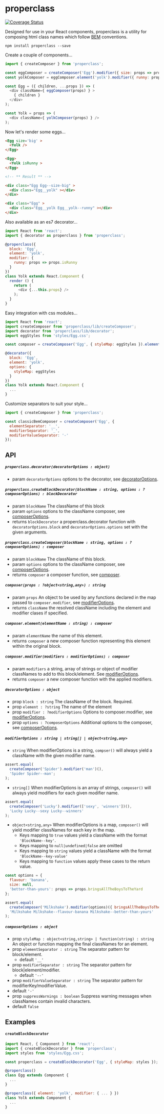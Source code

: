 # properclass

[![Coverage Status](https://coveralls.io/repos/github/StickyCube/properclass/badge.svg?branch=master)](https://coveralls.io/github/StickyCube/properclass?branch=master)

Designed for use in your React components, properclass is a utility for composing html class names which follow [BEM](https://en.bem.info/methodology/key-concepts/) conventions.

```
npm install properclass --save
```

Create a couple of components...
```javascript
import { createComposer } from 'properclass';

const eggComposer = createComposer('Egg').modifier({ size: props => props.size });
const yolkComposer = eggComposer.element('yolk').modifier({ runny: props => props.isRunny })

const Egg = ({ children, ...props }) => (
  <div className={ eggComposer(props) } >
    { children }
  </div>
);

const Yolk = props => (
  <div className={ yolkComposer(props) } />
);
```

Now let's render some eggs...
```html
<Egg size='big' >
  <Yolk />
</Egg>

<Egg>
  <Yolk isRunny >
</Egg>

<!-- ** Result ** -->

<div class="Egg Egg--size-big" >
  <div class="Egg__yolk" ></div>
</div>

<div class="Egg" >
  <div class="Egg__yolk Egg__yolk--runny" ></div>
</div>

```

Also available as an es7 decorator...
```javascript
import React from 'react';
import { decorator as properclass } from 'properclass';

@properclass({
  block: 'Egg',
  element: 'yolk',
  modifier: {
    runny: props => props.isRunny
  }
})
class Yolk extends React.Component {
  render () {
    return (
      <div {...this.props} />
    );
  }
}
```

Easy integration with css modules...

```javascript
import React from 'react';
import createComposer from 'properclass/lib/createComposer';
import decorator from 'properclass/lib/decorator';
import eggStyles from 'styles/Egg.css';

const composer = createComposer('Egg', { styleMap: eggStyles }).element('yolk');

@decorator({
  block: 'Egg',
  element: 'yolk',
  options: {
    styleMap: eggStyles
  }
})
class Yolk extends React.Component {
  ...
}
```

Customize separators to suit your style...
```javascript
import { createComposer } from 'properclass';

const classicBemComposer = createComposer('Egg', {
  elementSeparator: '__',
  modifierSeparator: '_',
  modifierValueSeparator: '-'
});
```

## API

##### `properclass.decorator(decoratorOptions : object)`
- param `decoratorOptions` options to the decorator, see [decoratorOptions](#decoratoroptions--object).

##### `properclass.createBlockDecorator(blockName : string, options : ?composerOptions) : blockDecorator`
- param `blockName` The className of this block
- param `options` options to the className composer, see [composerOptions](#composeroptions--object).
- returns `blockDecorator` a properclass.decorator function with `decoratorOptions.block` and `decoratorOptions.options` set with the given arguments.

##### `properclass.createComposer(blockName : string, options : ?composerOptions) : composer`
- param `blockName` The className of this block.
- param `options` options to the className composer, see [composerOptions](#composeroptions--object).
- returns `composer` a composer function, see [composer](#composerprops--objectstringany--string).

##### `composer(props : ?object<string,any>) : string`
- param `props` An object to be used by any functions declared in the map passed to `composer.modifier`, see [modifierOptions](modifieroptions--string--string--objectstringany).
- returns `className` the resolved className including the element and modifier clases if specified.

##### `composer.element(elementName : string) : composer`
- param `elementName` the name of this element.
- returns `composer` a new composer function representing this element within the original block.

##### `composer.modifier(modifiers : modifierOptions) : composer`
- param `modifiers` a string, array of strings or object of modifier classNames to add to this block/element. See [modifierOptions](modifieroptions--string--string--objectstringany).
- returns `composer` a new composer function with the applied modifiers.

##### `decoratorOptions : object`
- prop `block : string` The className of the block. Required.
- prop `element : ?string` The name of the element
- prop `modifier : ?modifierOptions` Options to composer.modifier, see [modifierOptions](modifieroptions--string--string--objectstringany).
- prop `options : ?composerOptions` Additional options to the composer, see [composerOptions](#composeroptions--object).

##### `modifierOptions : string | string[] | object<string,any>`
- `string` When modifierOptions is a string, `compser()` will always yield a className with the given modifier name.

```javascript
assert.equal(
  createComposer('Spider').modifier('man')(),
  'Spider Spider--man';
);
```

- `string[]` When modifierOptions is an array of strings, `composer()` will always yield modifiers for each given modifier name.

```javascript
assert.equal(
  createComposer('Lucky').modifier(['sexy', 'winners'])(),
  'Lucky Lucky--sexy Lucky--winners'
);
```

- `object<string,any>` When modifierOptions is a map, `composer()` will yield modifier classNames for each key in the map.
  - Keys mapping to `true` values yield a className with the format `'BlockName--key'`.
  - Keys mapping to `null|undefined|false` are omitted
  - Keys mapping to `string` values yield a className with the format `'BlockName--key-value'`
  - Keys mapping to `function` values apply these cases to the return value.

```javascript
const options = {
  flavour: 'banana',
  size: null,
  'better-than-yours': props => props.bringsAllTheBoysToTheYard
};

assert.equal(
  createComposer('Milkshake').modifier(options)({ bringsAllTheBoysToTheYard: true }),
  'Milkshake Milkshake--flavour-banana Milkshake--better-than-yours'
);
```

##### `composerOptions : object`
- prop `styleMap : object<string,string> | function(string) : string` An object or function mapping the final classNames for an element.
- prop `elementSeparator : string` The separator pattern for block/element.
  - default `'__'`
- prop `modifierSeparator : string` The separator pattern for block|element/modifier.
  - default `'--'`
- prop `modifierValueSeparator : string` The separator pattern for modifierKey/modifierValue.
 - default `'-'`
- prop `suppressWarnings : boolean` Suppress warning messages when classNames contain invalid characters.
 - default `false`


## Examples

#### `createBlockDecorator`

```javascript
import React, { Component } from 'react';
import { createBlockDecorator } from 'properclass';
import styles from 'styles/Egg.css';

const properclass = createBlockDecorator('Egg', { styleMap: styles });

@properclass()
class Egg extends Component {
  ...
}

@properclass({ element: 'yolk', modifier: { ... } })
class Yolk extends Component {
  ...
}

```
